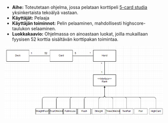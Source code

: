 - **Aihe:** Toteutetaan ohjelma, jossa pelataan korttipeli [5-card studia](https://en.wikipedia.org/wiki/Five-card_stud) yksinkertaista tekoälyä vastaan.
- **Käyttäjät:** Pelaaja
- **Käyttäjän toiminnot:** Pelin pelaaminen, mahdollisesti highscore-taulukon selaaminen.
- **Luokkakaavio:** Ohjelmassa on ainoastaan luokat, joilla mukaillaan fyysisen 52 korttia sisältävän korttipakan toimintaa.

![](/dokumentaatio/luokkakaavio3.png)
